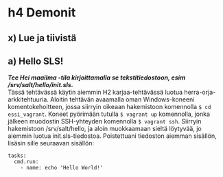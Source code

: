 # h4 Demonit
## x) Lue ja tiivistä

## a) Hello SLS!
<i><b>Tee Hei maailma -tila kirjoittamalla se tekstitiedostoon, esim /srv/salt/hello/init.sls.</i></b>
<br>
Tässä tehtävässä käytin aiemmin H2 karjaa-tehtävässä luotua herra-orja-arkkitehtuuria. Aloitin tehtävän avaamalla oman Windows-koneeni komentokehoitteen, jossa siirryin oikeaan hakemistoon komennolla ``$ cd essi_vagrant``. Koneet pyörimään tutulla ``$ vagrant up`` komennolla, jonka jälkeen muodostin SSH-yhteyden komennolla ``$ vagrant ssh``. 
Siirryin hakemistoon /srv/salt/hello, ja aloin muokkaamaan sieltä löytyvää, jo aiemmin luotua init.sls-tiedostoa. Poistettuani tiedoston aiemman sisällön, lisäsin sille seuraavan sisällön: 
```
tasks:
  cmd.run:
    - name: echo 'Hello World!'
```
